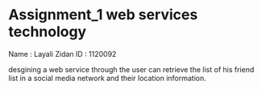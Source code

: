 # Assignment_1 web services technology 

Name : Layali Zidan 
ID : 1120092 

desgining a web service through the user can retrieve the list of his friend list in a social media network and their location information.

